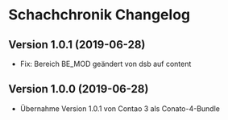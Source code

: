 # Schachchronik Changelog

## Version 1.0.1 (2019-06-28)

* Fix: Bereich BE_MOD geändert von dsb auf content

## Version 1.0.0 (2019-06-28)

* Übernahme Version 1.0.1 von Contao 3 als Conato-4-Bundle
